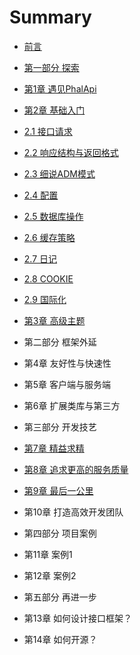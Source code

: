 # Summary

* [前言](introduction.md)
* [第一部分 探索](chapter1.md)
* [第1章 遇见PhalApi](di-1-zhang-yu-jian-phalapi.md)

* [第2章 基础入门](di-2-zhang-ji-chu-ru-men.md)
* [2.1 接口请求](2-1-api-request.md)
* [2.2 响应结构与返回格式](2-2-result-response.md)
* [2.3 细说ADM模式](2-3-api-domain-model.md)
* [2.4 配置](2-4-config.md)
* [2.5 数据库操作](2-5-database.md)
* [2.6 缓存策略](2-6-cache.md)
* [2.7 日记](2-7-logger.md)
* [2.8 COOKIE](2-8-cookie.md)
* [2.9 国际化](2-9-i18n.md)

* [第3章 高级主题](di-3-zhang-gao-ji-zhu-ti.md)
* 第二部分 框架外延
* 第4章 友好性与快速性
* 第5章 客户端与服务端
* 第6章 扩展类库与第三方
* 第三部分 开发技艺
* [第7章 精益求精](di-6-zhang-kuo-zhan-lei-ku-yu-di-san-fang.md)
* [第8章 追求更高的服务质量](di-8-zhang-zhui-qiu-geng-gao-de-fu-wu-zhi-liang.md)
* [第9章 最后一公里](di-9-zhang-zui-hou-yi-gong-li.md)
* 第10章 打造高效开发团队
* 第四部分 项目案例
* 第11章 案例1
* 第12章 案例2
* 第五部分 再进一步
* 第13章 如何设计接口框架？
* 第14章 如何开源？


